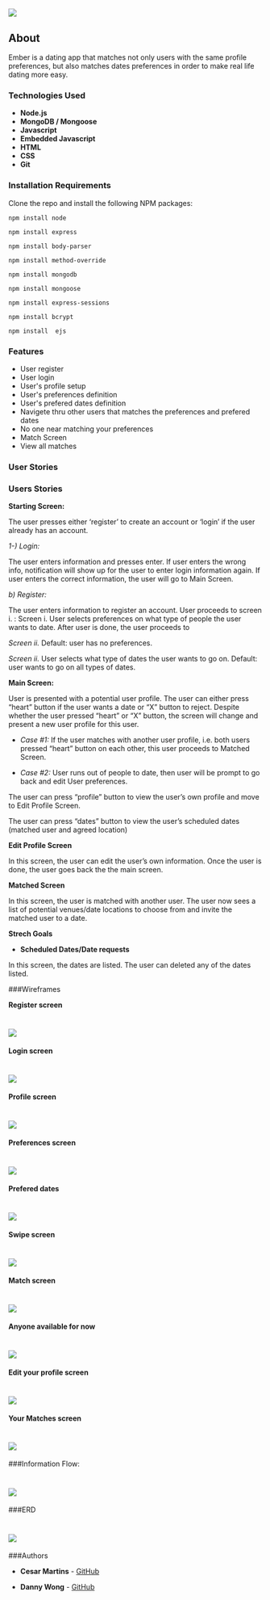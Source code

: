 
# ![](https://i.imgur.com/a3A3nAu.png)


## About
Ember is a dating app that matches not only users with the same profile preferences, but also matches dates preferences in order to make real life dating more easy.

### Technologies Used

* **Node.js**
* **MongoDB / Mongoose**
* **Javascript**
* **Embedded Javascript**
* **HTML**
* **CSS**
* **Git**

### Installation Requirements

Clone the repo and install the following NPM packages:

```npm install node```

```npm install express```

```npm install body-parser```

```npm install method-override```

```npm install mongodb```

```npm install mongoose```

```npm install express-sessions```

```npm install bcrypt```

```npm install  ejs```

### Features
* User register
* User login
* User's profile setup
* User's preferences definition
* User's prefered dates definition
* Navigete thru other users that matches the preferences and prefered dates
* No one near matching your preferences
* Match Screen
* View all matches

### User Stories
### Users Stories

**Starting Screen:**

The user presses either ‘register’ to create an account or ‘login’ if the user already has an account.

*1-) Login:*

The user enters information and presses enter. If user enters the wrong info, notification will show up for the user to enter login information again. If user enters the correct information, the user will go to Main Screen.

*b) Register:*

The user enters information to register an account. User proceeds to screen i. :
Screen i.
		User selects preferences on what type of people the user wants to date. After user is done, the user proceeds to

*Screen ii.* Default: user has no preferences.

*Screen ii.*
		User selects what type of dates the user wants to go on. Default: user wants to go on all types of dates.


**Main Screen:**

User is presented with a potential user profile. The user can either press “heart” button if the user wants a date or “X” button to reject. Despite whether the user pressed “heart” or “X” button, the screen will change and present a new user profile for this user.

* *Case #1:*
If the user matches with another user profile, i.e. both users pressed “heart” button on each other, this user proceeds to Matched Screen.

* *Case #2:*
User runs out of people to date, then user will be prompt to go back and edit User preferences.

The user can press “profile” button to view the user’s own profile and move to Edit Profile Screen.

The user can press “dates” button to view the user’s scheduled dates (matched user and agreed location)

**Edit Profile Screen**

In this screen, the user can edit the user’s own information. Once the user is done, the user goes back the the main screen.

**Matched Screen**

In this screen, the user is matched with another user. The user now sees a list of potential venues/date locations to choose from and invite the matched user to a date.

**Strech Goals**

* **Scheduled Dates/Date requests**

In this screen, the dates are listed. The user can deleted any of the dates listed.  


###Wireframes

**Register screen**
# ![](https://i.imgur.com/QlOpMw7.png)

**Login screen**
# ![](https://i.imgur.com/IlzP6CI.png)

**Profile screen**
# ![](https://i.imgur.com/FEEwJZi.png)

**Preferences screen**
# ![](https://i.imgur.com/TZ8HY5w.png)

**Prefered dates**
# ![](https://i.imgur.com/Klm0xca.png)

**Swipe screen**
# ![](https://i.imgur.com/g2r7E7f.png)

**Match screen**
# ![](https://i.imgur.com/n6S97ce.png)

**Anyone available for now**
# ![](https://i.imgur.com/Mb9aFjo.png)

**Edit your profile screen**
# ![](https://i.imgur.com/PEVBAZK.png)

**Your Matches screen**
# ![](https://i.imgur.com/b25PoMz.png)


###Information Flow:
# ![](https://i.imgur.com/rMbPxiR.png)

###ERD
# ![](https://i.imgur.com/F1uZYgu.png)

###Authors
* **Cesar Martins** - [GitHub](https://git.generalassemb.ly/cesarmartins)

* **Danny Wong** - [GitHub](https://git.generalassemb.ly/dawong8)
